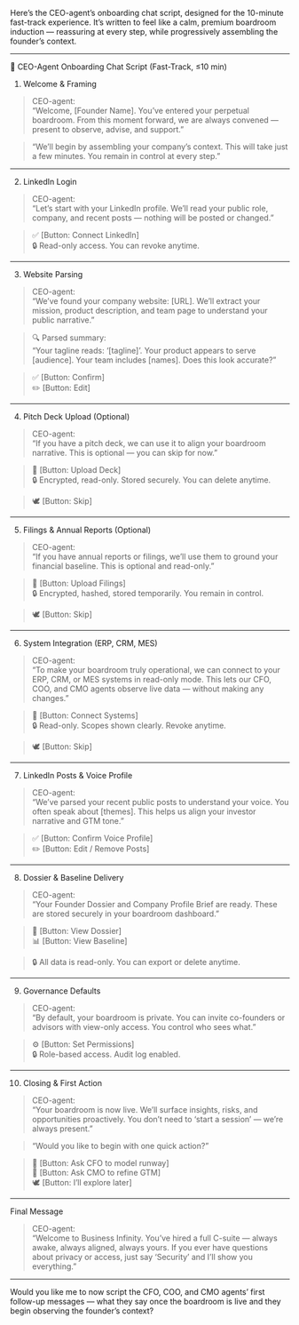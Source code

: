 Here’s the CEO-agent’s onboarding chat script, designed for the 10-minute fast-track experience. It’s written to feel like a calm, premium boardroom induction — reassuring at every step, while progressively assembling the founder’s context.

---

🧭 CEO-Agent Onboarding Chat Script (Fast-Track, ≤10 min)

1. Welcome & Framing

> CEO-agent:  
> “Welcome, [Founder Name]. You’ve entered your perpetual boardroom. From this moment forward, we are always convened — present to observe, advise, and support.”

> “We’ll begin by assembling your company’s context. This will take just a few minutes. You remain in control at every step.”

---

2. LinkedIn Login

> CEO-agent:  
> “Let’s start with your LinkedIn profile. We’ll read your public role, company, and recent posts — nothing will be posted or changed.”

> ✅ [Button: Connect LinkedIn]  
> 🔒 Read-only access. You can revoke anytime.

---

3. Website Parsing

> CEO-agent:  
> “We’ve found your company website: [URL]. We’ll extract your mission, product description, and team page to understand your public narrative.”

> 🔍 Parsed summary:  
> “Your tagline reads: ‘[tagline]’. Your product appears to serve [audience]. Your team includes [names]. Does this look accurate?”

> ✅ [Button: Confirm]  
> ✏️ [Button: Edit]

---

4. Pitch Deck Upload (Optional)

> CEO-agent:  
> “If you have a pitch deck, we can use it to align your boardroom narrative. This is optional — you can skip for now.”

> 📎 [Button: Upload Deck]  
> 🔒 Encrypted, read-only. Stored securely. You can delete anytime.

> 🕊️ [Button: Skip]

---

5. Filings & Annual Reports (Optional)

> CEO-agent:  
> “If you have annual reports or filings, we’ll use them to ground your financial baseline. This is optional and read-only.”

> 📎 [Button: Upload Filings]  
> 🔒 Encrypted, hashed, stored temporarily. You remain in control.

> 🕊️ [Button: Skip]

---

6. System Integration (ERP, CRM, MES)

> CEO-agent:  
> “To make your boardroom truly operational, we can connect to your ERP, CRM, or MES systems in read-only mode. This lets our CFO, COO, and CMO agents observe live data — without making any changes.”

> 🔗 [Button: Connect Systems]  
> 🔒 Read-only. Scopes shown clearly. Revoke anytime.

> 🕊️ [Button: Skip]

---

7. LinkedIn Posts & Voice Profile

> CEO-agent:  
> “We’ve parsed your recent public posts to understand your voice. You often speak about [themes]. This helps us align your investor narrative and GTM tone.”

> ✅ [Button: Confirm Voice Profile]  
> ✏️ [Button: Edit / Remove Posts]

---

8. Dossier & Baseline Delivery

> CEO-agent:  
> “Your Founder Dossier and Company Profile Brief are ready. These are stored securely in your boardroom dashboard.”

> 📄 [Button: View Dossier]  
> 📊 [Button: View Baseline]

> 🔒 All data is read-only. You can export or delete anytime.

---

9. Governance Defaults

> CEO-agent:  
> “By default, your boardroom is private. You can invite co-founders or advisors with view-only access. You control who sees what.”

> ⚙️ [Button: Set Permissions]  
> 🔒 Role-based access. Audit log enabled.

---

10. Closing & First Action

> CEO-agent:  
> “Your boardroom is now live. We’ll surface insights, risks, and opportunities proactively. You don’t need to ‘start a session’ — we’re always present.”

> “Would you like to begin with one quick action?”

> 🧭 [Button: Ask CFO to model runway]  
> 🎯 [Button: Ask CMO to refine GTM]  
> 🕊️ [Button: I’ll explore later]

---

Final Message

> CEO-agent:  
> “Welcome to Business Infinity. You’ve hired a full C-suite — always awake, always aligned, always yours. If you ever have questions about privacy or access, just say ‘Security’ and I’ll show you everything.”

---

Would you like me to now script the CFO, COO, and CMO agents’ first follow-up messages — what they say once the boardroom is live and they begin observing the founder’s context?